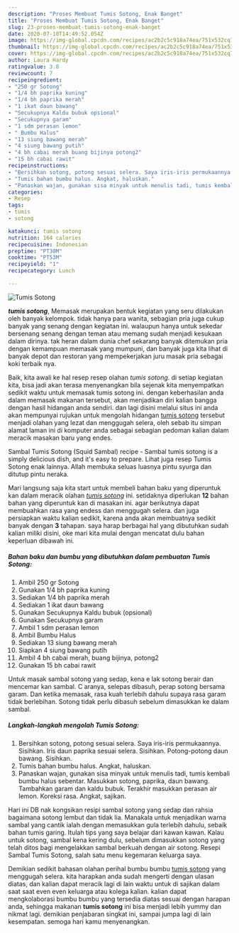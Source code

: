 ```yaml
---
description: "Proses Membuat Tumis Sotong, Enak Banget"
title: "Proses Membuat Tumis Sotong, Enak Banget"
slug: 23-proses-membuat-tumis-sotong-enak-banget
date: 2020-07-10T14:49:52.054Z
image: https://img-global.cpcdn.com/recipes/ac2b2c5c918a74ea/751x532cq70/tumis-sotong-foto-resep-utama.jpg
thumbnail: https://img-global.cpcdn.com/recipes/ac2b2c5c918a74ea/751x532cq70/tumis-sotong-foto-resep-utama.jpg
cover: https://img-global.cpcdn.com/recipes/ac2b2c5c918a74ea/751x532cq70/tumis-sotong-foto-resep-utama.jpg
author: Laura Hardy
ratingvalue: 3.8
reviewcount: 7
recipeingredient:
- "250 gr Sotong"
- "1/4 bh paprika kuning"
- "1/4 bh paprika merah"
- "1 ikat daun bawang"
- "Secukupnya Kaldu bubuk opsional"
- "Secukupnya garam"
- "1 sdm perasan lemon"
- " Bumbu Halus"
- "13 siung bawang merah"
- "4 siung bawang putih"
- "4 bh cabai merah buang bijinya potong2"
- "15 bh cabai rawit"
recipeinstructions:
- "Bersihkan sotong, potong sesuai selera. Saya iris-iris permukaannya. Sisihkan. Iris daun paprika sesuai selera. Sisihkan. Potong-potong daun bawang. Sisihkan."
- "Tumis bahan bumbu halus. Angkat, haluskan."
- "Panaskan wajan, gunakan sisa minyak untuk menulis tadi, tumis kembali bumbu halus sebentar. Masukkan sotong, paprika, daun bawang. Tambahkan garam dan kaldu bubuk. Terakhir masukkan perasan air lemon. Koreksi rasa. Angkat, sajikan."
categories:
- Resep
tags:
- tumis
- sotong

katakunci: tumis sotong 
nutrition: 164 calories
recipecuisine: Indonesian
preptime: "PT30M"
cooktime: "PT53M"
recipeyield: "1"
recipecategory: Lunch

---
```



![Tumis Sotong](https://img-global.cpcdn.com/recipes/ac2b2c5c918a74ea/751x532cq70/tumis-sotong-foto-resep-utama.jpg)

<b><i>tumis sotong</i></b>, Memasak merupakan bentuk kegiatan yang seru dilakukan oleh banyak kelompok. tidak hanya para wanita, sebagian pria juga cukup banyak yang senang dengan kegiatan ini. walaupun hanya untuk sekedar bersenang senang dengan teman atau memang sudah menjadi kesukaan dalam dirinya. tak heran dalam dunia chef sekarang banyak ditemukan pria dengan kemampuan memasak yang mumpuni, dan banyak juga kita lihat di banyak depot dan restoran yang mempekerjakan juru masak pria sebagai koki terbaik nya.

Baik, kita awali ke hal resep resep olahan <i>tumis sotong</i>. di setiap kegiatan kita, bisa jadi akan terasa menyenangkan bila sejenak kita menyempatkan sedikit waktu untuk memasak tumis sotong ini. dengan keberhasilan anda dalam memasak makanan tersebut, akan menjadikan diri kalian bangga dengan hasil hidangan anda sendiri. dan lagi disini melalui situs ini anda akan mempunyai rujukan untuk mengolah hidangan <u>tumis sotong</u> tersebut menjadi olahan yang lezat dan menggugah selera, oleh sebab itu simpan alamat laman ini di komputer anda sebagai sebagian pedoman kalian dalam meracik masakan baru yang endes.

Sambal Tumis Sotong (Squid Sambal) recipe - Sambal tumis sotong is a simply delicious dish, and it&#39;s easy to prepare. Lihat juga resep Tumis Sotong enak lainnya. Allah membuka seluas luasnya pintu syurga dan ditutup pintu neraka.


Mari langsung saja kita start untuk membeli bahan baku yang diperuntuk kan dalam meracik olahan <u><i>tumis sotong</i></u> ini. setidaknya diperlukan <b>12</b> bahan bahan yang diperuntuk kan di masakan ini. agar berikutnya dapat membuahkan rasa yang endess dan menggugah selera. dan juga persiapkan waktu kalian sedikit, karena anda akan membuatnya sedikit banyak dengan <b>3</b> tahapan. saya harap berbagai hal yang dibutuhkan sudah kalian miliki disini, oke mari kita mulai dengan mencatat dulu bahan keperluan dibawah ini.

<!--inarticleads1-->

##### Bahan baku dan bumbu yang dibutuhkan dalam pembuatan Tumis Sotong:

1. Ambil 250 gr Sotong
1. Gunakan 1/4 bh paprika kuning
1. Sediakan 1/4 bh paprika merah
1. Sediakan 1 ikat daun bawang
1. Gunakan Secukupnya Kaldu bubuk (opsional)
1. Gunakan Secukupnya garam
1. Ambil 1 sdm perasan lemon
1. Ambil  Bumbu Halus
1. Sediakan 13 siung bawang merah
1. Siapkan 4 siung bawang putih
1. Ambil 4 bh cabai merah, buang bijinya, potong2
1. Gunakan 15 bh cabai rawit


Untuk masak sambal sotong yang sedap, kena e lak sotong berair dan mencemar kan sambal. C aranya, selepas dibasuh, perap sotong bersama garam. Dan ketika memasak, rasa kuah terlebih dahulu supaya rasa garam tidak berlebihan. Sotong tidak perlu dibasuh sebelum dimasukkan ke dalam sambal. 

<!--inarticleads2-->

##### Langkah-langkah mengolah Tumis Sotong:

1. Bersihkan sotong, potong sesuai selera. Saya iris-iris permukaannya. Sisihkan. Iris daun paprika sesuai selera. Sisihkan. Potong-potong daun bawang. Sisihkan.
1. Tumis bahan bumbu halus. Angkat, haluskan.
1. Panaskan wajan, gunakan sisa minyak untuk menulis tadi, tumis kembali bumbu halus sebentar. Masukkan sotong, paprika, daun bawang. Tambahkan garam dan kaldu bubuk. Terakhir masukkan perasan air lemon. Koreksi rasa. Angkat, sajikan.


Hari ini DB nak kongsikan resipi sambal sotong yang sedap dan rahsia bagaimana sotong lembut dan tidak lia. Manakala untuk menjadikan warna sambal yang cantik ialah dengan memasukkan gula terlebih dahulu, sebaik bahan tumis garing. Itulah tips yang saya belajar dari kawan kawan. Kalau untuk sotong, sambal kena kering dulu, sebelum dimasukkan sotong yang telah ditos bagi mengelakkan sambal berkuah dengan air sotong. Resepi Sambal Tumis Sotong, salah satu menu kegemaran keluarga saya. 

Demikian sedikit bahasan olahan perihal bumbu bumbu <u>tumis sotong</u> yang menggugah selera. kita harapkan anda sudah mengerti dengan ulasan diatas, dan kalian dapat meracik lagi di lain waktu untuk di sajikan dalam saat saat even even keluarga atau kolega kalian. kalian dapat mengkolaborasi bumbu bumbu yang tersedia diatas sesuai dengan harapan anda, sehingga makanan <b>tumis sotong</b> ini bisa menjadi lebih yummy dan nikmat lagi. demikian penjabaran singkat ini, sampai jumpa lagi di lain kesempatan. semoga hari kamu menyenangkan.
